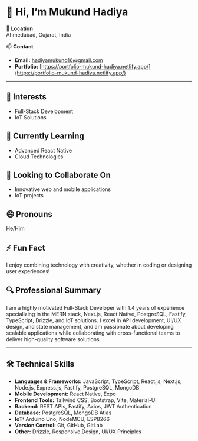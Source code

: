# 👋 Hi, I’m Mukund Hadiya

📍 **Location**  
Ahmedabad, Gujarat, India

📫 **Contact**  
- **Email:** [hadiyamukund16@gmail.com](mailto:hadiyamukund16@gmail.com)  
- **Portfolio:** [https://portfolio-mukund-hadiya.netlify.app/](https://portfolio-mukund-hadiya.netlify.app/)

---

## 👀 Interests
- Full-Stack Development
- IoT Solutions

## 🌱 Currently Learning
- Advanced React Native
- Cloud Technologies

## 💞️ Looking to Collaborate On
- Innovative web and mobile applications
- IoT projects

## 😄 Pronouns
He/Him

## ⚡ Fun Fact
I enjoy combining technology with creativity, whether in coding or designing user experiences!

## 🔍 Professional Summary
I am a highly motivated Full-Stack Developer with 1.4 years of experience specializing in the MERN stack, Next.js, React Native, PostgreSQL, Fastify, TypeScript, Drizzle, and IoT solutions. I excel in API development, UI/UX design, and state management, and am passionate about developing scalable applications while collaborating with cross-functional teams to deliver high-quality software solutions.

---

## 🛠 Technical Skills
- **Languages & Frameworks:** JavaScript, TypeScript, React.js, Next.js, Node.js, Express.js, Fastify, PostgreSQL, MongoDB
- **Mobile Development:** React Native, Expo
- **Frontend Tools:** Tailwind CSS, Bootstrap, Vite, Material-UI
- **Backend:** REST APIs, Fastify, Axios, JWT Authentication
- **Database:** PostgreSQL, MongoDB Atlas
- **IoT:** Arduino Uno, NodeMCU, ESP8266
- **Version Control:** Git, GitHub, GitLab
- **Other:** Drizzle, Responsive Design, UI/UX Principles
